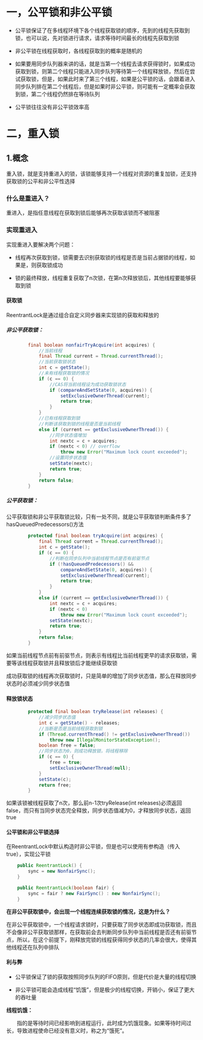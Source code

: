 # 一，公平锁和非公平锁

- 公平锁保证了在多线程环境下各个线程获取锁的顺序，先到的线程先获取到锁，也可以说，先对锁进行请求，请求等待时间最长的线程先获取到锁

- 非公平锁在线程获取时，各线程获取到的概率是随机的

- 如果要用同步队列器来讲的话，就是当第一个线程去请求获得锁时，如果成功获取到锁，则第二个线程只能进入同步队列等待第一个线程释放锁，然后在尝试获取锁，但是，如果此时来了第三个线程，如果是公平锁的话，会跟着进入同步队列排在第二个线程后，但是如果时非公平锁，则可能有一定概率会获取到锁，第二个线程仍然排在等待队列

- 公平锁往往没有非公平锁效率高

# 二，重入锁

## 1.概念
重入锁，就是支持重进入的锁，该锁能够支持一个线程对资源的重复加锁，还支持获取锁的公平和非公平性选择

### 什么是重进入？

重进入，是指任意线程在获取到锁后能够再次获取该锁而不被阻塞

### 实现重进入

实现重进入要解决两个问题：

- 线程再次获取到锁，锁需要去识别获取锁的线程是否是当前占据锁的线程，如果是，则获取锁成功

- 锁的最终释放，线程重复获取了n次锁，在第n次释放锁后，其他线程要能够获取到锁

#### 获取锁
ReentrantLock是通过组合自定义同步器来实现锁的获取和释放的

##### 非公平获取锁：

```java
        final boolean nonfairTryAcquire(int acquires) {
            //当前线程
            final Thread current = Thread.currentThread();
            //当前获取锁状态
            int c = getState();
            //未有线程获取锁的情况
            if (c == 0) {
                //CAS将当前线程设为成功获取锁状态
                if (compareAndSetState(0, acquires)) {
                    setExclusiveOwnerThread(current);
                    return true;
                }
            }
            //已有线程获取到锁
            //判断该获取到锁的线程是否是当前线程
            else if (current == getExclusiveOwnerThread()) {
                //同步状态值增加
                int nextc = c + acquires;
                if (nextc < 0) // overflow
                    throw new Error("Maximum lock count exceeded");
                //设置同步状态值
                setState(nextc);
                return true;
            }
            return false;
        }
```

##### 公平获取锁：

公平获取锁和非公平获取锁比较，只有一处不同，就是公平获取锁判断条件多了hasQueuedPredecessors()方法

```java
        protected final boolean tryAcquire(int acquires) {
            final Thread current = Thread.currentThread();
            int c = getState();
            if (c == 0) {
                //判断在同步队列中当前线程节点是否有前驱节点
                if (!hasQueuedPredecessors() &&
                    compareAndSetState(0, acquires)) {
                    setExclusiveOwnerThread(current);
                    return true;
                }
            }
            else if (current == getExclusiveOwnerThread()) {
                int nextc = c + acquires;
                if (nextc < 0)
                    throw new Error("Maximum lock count exceeded");
                setState(nextc);
                return true;
            }
            return false;
        }
```
如果当前线程节点前有前驱节点，则表示有线程比当前线程更早的请求获取锁，需要等该线程获取锁并且释放锁后才能继续获取锁


成功获取锁的线程再次获取锁时，只是简单的增加了同步状态值，那么在释放同步状态时必须减少同步状态值

#### 释放锁状态
```java
        protected final boolean tryRelease(int releases) {
            //减少同步状态值
            int c = getState() - releases;
            //当断是否是当前线程获取到锁
            if (Thread.currentThread() != getExclusiveOwnerThread())
                throw new IllegalMonitorStateException();
            boolean free = false;
            //同步状态为0，则成功释放锁，将线程移除
            if (c == 0) {
                free = true;
                setExclusiveOwnerThread(null);
            }
            setState(c);
            return free;
        }
```
如果该锁被线程获取了n次，那么前n-1次tryRelease(int releases)必须返回false，而只有当同步状态完全释放，同步状态值减为0，才释放同步状态，返回true

#### 公平锁和非公平锁选择

在ReentrantLock中默认构造时非公平锁，但是也可以使用有参构造（传入true），实现公平锁
```java
    public ReentrantLock() {
        sync = new NonfairSync();
    }

    public ReentrantLock(boolean fair) {
        sync = fair ? new FairSync() : new NonfairSync();
    }
```

**在非公平获取锁中，会出现一个线程连续获取锁的情况，这是为什么？**

在非公平获取锁中，一个线程请求锁时，只要获取了同步状态即成功获取锁，而且不会像非公平获取锁那样，在获取前会去判断同步队列中当前线程是否还有前驱节点，所以，在这个前提下，刚释放完锁的线程获得同步状态的几率会很大，使得其他线程还在队列中排队


#### 利与弊

- 公平锁保证了锁的获取按照同步队列的FIFO原则，但是代价是大量的线程切换

- 非公平锁可能会造成线程“饥饿”，但是极少的线程切换，开销小，保证了更大的吞吐量

**线程饥饿：**

　　指的是等待时间已经影响到进程运行，此时成为饥饿现象。如果等待时间过长，导致进程使命已经没有意义时，称之为“饿死”。